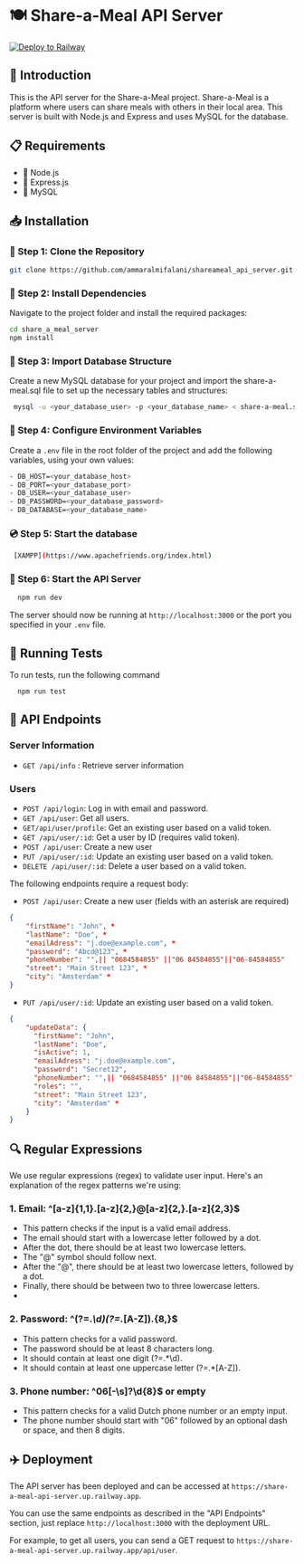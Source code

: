 # :plate_with_cutlery: Share-a-Meal API Server
[![Deploy to Railway](../shareameal_api_server/badge.svg)](https://github.com/ammaralmifalani/shareameal_api_server/actions/workflows/main.yml)
## :book: Introduction
This is the API server for the Share-a-Meal project. Share-a-Meal is a platform where users can share meals with others in their local area. This server is built with Node.js and Express and uses MySQL for the database.
## :clipboard: Requirements 
- :deciduous_tree: Node.js 
- :train2: Express.js 
- :floppy_disk: MySQL 

## :inbox_tray: Installation
### :file_folder: Step 1: Clone the Repository
```bash
git clone https://github.com/ammaralmifalani/shareameal_api_server.git
```
### :wrench: Step 2: Install Dependencies
Navigate to the project folder and install the required packages:
```bash
cd share_a_meal_server
npm install
```
### :floppy_disk: Step 3: Import Database Structure
Create a new MySQL database for your project and import the share-a-meal.sql file to set up the necessary tables and structures:
```bash
 mysql -u <your_database_user> -p <your_database_name> < share-a-meal.sql
```
### :memo: Step 4: Configure Environment Variables

Create a `.env` file in the root folder of the project and add the following variables, using your own values:
```bash
- DB_HOST=<your_database_host>
- DB_PORT=<your_database_port> 
- DB_USER=<your_database_user> 
- DB_PASSWORD=<your_database_password>
- DB_DATABASE=<your_database_name>
```
### :cd: Step 5: Start the database
```bash
 [XAMPP](https://www.apachefriends.org/index.html)
 ```
### :rocket: Step 6: Start the API Server

```bash
  npm run dev
```
The server should now be running at `http://localhost:3000` or the port you specified in your `.env` file.
## :microscope: Running Tests
To run tests, run the following command
```bash
  npm run test
```
## :link: API Endpoints

### Server Information
- `GET /api/info` : Retrieve server information
### Users
- `POST /api/login`: Log in with email and password.
- `GET /api/user`: Get all users.
- `GET/api/user/profile`: Get an existing user based on a valid token.
- `GET /api/user/:id`: Get a user by ID (requires valid token).
- `POST /api/user`: Create a new user
- `PUT /api/user/:id`: Update an existing user based on a valid token. 
- `DELETE /api/user/:id`: Delete a user based on a valid token.

The following endpoints require a request body:

- `POST /api/user`: Create a new user (fields with an asterisk are required)

````json
{
    "firstName": "John", *
    "lastName": "Doe", *
    "emailAdress": "j.doe@example.com", *
    "password": "Abcd@123", *
    "phoneNumber": "",|| "0684584855" ||"06 84584855"||"06-84584855"
    "street": "Main Street 123", *
    "city": "Amsterdam" *
}
````
- `PUT /api/user/:id`: Update an existing user based on a valid token.  

````json 
{
    "updateData": {
      "firstName": "John", 
      "lastName": "Doe", 
      "isActive": 1,
      "emailAdress": "j.doe@example.com", 
      "password": "Secret12", 
      "phoneNumber": "",|| "0684584855" ||"06 84584855"||"06-84584855"
      "roles": "",
      "street": "Main Street 123", 
      "city": "Amsterdam" *
    }
}
````
## :mag: Regular Expressions
We use regular expressions (regex) to validate user input. Here's an explanation of the regex patterns we're using:

### 1. Email: ^[a-z]{1,1}\.[a-z]{2,}@[a-z]{2,}\.[a-z]{2,3}$
- This pattern checks if the input is a valid email address.
- The email should start with a lowercase letter followed by a dot.
- After the dot, there should be at least two lowercase letters.
- The "@" symbol should follow next.
- After the "@", there should be at least two lowercase letters, followed by a dot.
- Finally, there should be between two to three lowercase letters.
- 
### 2. Password: ^(?=.*\d)(?=.*[A-Z]).{8,}$

- This pattern checks for a valid password.
- The password should be at least 8 characters long.
- It should contain at least one digit (?=.*\d).
- It should contain at least one uppercase letter (?=.*[A-Z]).
### 3. Phone number: ^06[-\s]?\d{8}$ or empty

- This pattern checks for a valid Dutch phone number or an empty input.
- The phone number should start with "06" followed by an optional dash or space, and then 8 digits.
## :airplane: Deployment

The API server has been deployed and can be accessed at `https://share-a-meal-api-server.up.railway.app`. 

You can use the same endpoints as described in the "API Endpoints" section, just replace `http://localhost:3000` with the deployment URL.

For example, to get all users, you can send a GET request to `https://share-a-meal-api-server.up.railway.app/api/user`.

